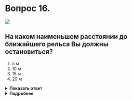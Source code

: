 # Вопрос 16.

![](https://s.drom.ru/i24228/pdd/tickets/2016/1543885183.jpg)

## На каком наименьшем расстоянии до ближайшего рельса Вы должны остановиться?

1. 5 м
2. 10 м
3. 15 м
4. 20 м

<details>
<summary><b>Показать ответ</b></summary>
Правильный ответ: 2
</details>
<details>
<summary><b>Подробнее</b></summary>
При отсутствии шлагбаума водитель должен остановиться не ближе 10 м до ближайшего рельса.
(Пункт 15.4 ПДД)
</details>